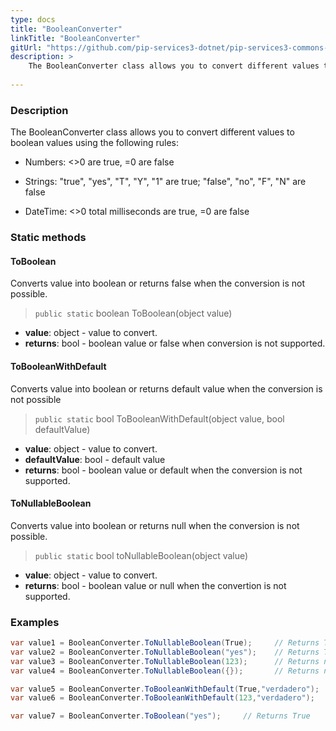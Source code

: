 ```yaml
---
type: docs
title: "BooleanConverter"
linkTitle: "BooleanConverter"
gitUrl: "https://github.com/pip-services3-dotnet/pip-services3-commons-dotnet"
description: > 
    The BooleanConverter class allows you to convert different values to boolean values using extended conversion rules.
    
---
```


### Description    

The BooleanConverter class allows you to convert different values to boolean values using the following rules:

- Numbers: <>0 are true, =0 are false
    
- Strings: "true", "yes", "T", "Y", "1" are true; "false", "no", "F", "N" are false

- DateTime: <>0 total milliseconds are true, =0 are false


### Static methods

#### ToBoolean
Converts value into boolean or returns false when the conversion is not possible.

> `public static` boolean ToBoolean(object value)

- **value**: object - value to convert.
- **returns**: bool - boolean value or false when conversion is not supported.

#### ToBooleanWithDefault
Converts value into boolean or returns default value when the conversion is not possible

> `public static` bool ToBooleanWithDefault(object value, bool defaultValue)

- **value**: object - value to convert.
- **defaultValue**: bool - default value
- **returns**: bool - boolean value or default when the conversion is not supported.


#### ToNullableBoolean
Converts value into boolean or returns null when the conversion is not possible.

> `public static` bool toNullableBoolean(object value)

- **value**: object - value to convert.
- **returns**: bool - boolean value or null when the convertion is not supported.

### Examples

```cs
var value1 = BooleanConverter.ToNullableBoolean(True);     // Returns True
var value2 = BooleanConverter.ToNullableBoolean("yes");    // Returns True
var value3 = BooleanConverter.ToNullableBoolean(123);      // Returns null
var value4 = BooleanConverter.ToNullableBoolean({});       // Returns null

var value5 = BooleanConverter.ToBooleanWithDefault(True,"verdadero");     // Returns True
var value6 = BooleanConverter.ToBooleanWithDefault(123,"verdadero");      // Returns verdadero

var value7 = BooleanConverter.ToBoolean("yes");     // Returns True

```
